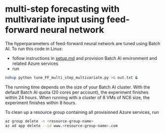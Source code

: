 # multi-step forecasting with multivariate input using feed-forward neural network

The hyperparameters of feed-forward neural network are tuned using Batch AI. To run this code in Linux:
* follow instructions in [setup.md](./setup.md) and provision Batch AI environment and related Azure services
* run
```bash
nohup python tune_FF_multi_step_multivariate.py >& out.txt &
```

The running time depends on the size of your Batch AI cluster. With the default Batch AI quota (20 cores per account), the experiment finishes 
within 24 hours. When running with a cluster of 8 VMs of NC6 size, the experiment finishes within 8 hours.

To clean up a resource group containing all provisioned Azure services, run
```bash
az group delete -n <resource-group-name>     
az ad app delete --id www.<resource-group-name>.com
```

